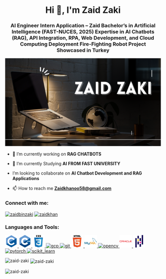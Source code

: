 
<h1 align="center">Hi 👋, I'm Zaid Zaki</h1>
<h3 align="center">AI Engineer Intern Application – Zaid Bachelor’s in Artificial Intelligence (FAST-NUCES, 2025) Expertise in AI Chatbots (RAG), API Integration, RPA, Web Development, and Cloud Computing Deployment Fire-Fighting Robot Project Showcased in Turkey</h3>
<img src="https://github.com/Zaid-Zaki/Zaid-Zaki/blob/main/Dark%20Laptop%20Review%20Youtube%20Thumbnail.png" alt="Thumbnail Image">



- 🔭 I’m currently working on **RAG CHATBOTS**

- 🌱 I’m currently Studying **AI FROM FAST UNIVERSITY**

- I’m looking to collaborate on **AI Chatbot Development and RAG Applications**

- 📫 How to reach me **Zaidkhanoo58@gmail.com**

<h3 align="left">Connect with me:</h3>
<p align="left">
<a href="https://linkedin.com/in/zaidbinzaki" target="blank"><img align="center" src="https://raw.githubusercontent.com/rahuldkjain/github-profile-readme-generator/master/src/images/icons/Social/linked-in-alt.svg" alt="zaidbinzaki" height="30" width="40" /></a>
<a href="https://www.youtube.com/c/zaidkhan" target="blank"><img align="center" src="https://raw.githubusercontent.com/rahuldkjain/github-profile-readme-generator/master/src/images/icons/Social/youtube.svg" alt="zaidkhan" height="30" width="40" /></a>
</p>

<h3 align="left">Languages and Tools:</h3>
<p align="left"> <a href="https://www.cprogramming.com/" target="_blank" rel="noreferrer"> <img src="https://raw.githubusercontent.com/devicons/devicon/master/icons/c/c-original.svg" alt="c" width="40" height="40"/> </a> <a href="https://www.w3schools.com/cpp/" target="_blank" rel="noreferrer"> <img src="https://raw.githubusercontent.com/devicons/devicon/master/icons/cplusplus/cplusplus-original.svg" alt="cplusplus" width="40" height="40"/> </a> <a href="https://www.w3schools.com/css/" target="_blank" rel="noreferrer"> <img src="https://raw.githubusercontent.com/devicons/devicon/master/icons/css3/css3-original-wordmark.svg" alt="css3" width="40" height="40"/> </a> <a href="https://cloud.google.com" target="_blank" rel="noreferrer"> <img src="https://www.vectorlogo.zone/logos/google_cloud/google_cloud-icon.svg" alt="gcp" width="40" height="40"/> </a> <a href="https://git-scm.com/" target="_blank" rel="noreferrer"> <img src="https://www.vectorlogo.zone/logos/git-scm/git-scm-icon.svg" alt="git" width="40" height="40"/> </a> <a href="https://www.w3.org/html/" target="_blank" rel="noreferrer"> <img src="https://raw.githubusercontent.com/devicons/devicon/master/icons/html5/html5-original-wordmark.svg" alt="html5" width="40" height="40"/> </a> <a href="https://www.mysql.com/" target="_blank" rel="noreferrer"> <img src="https://raw.githubusercontent.com/devicons/devicon/master/icons/mysql/mysql-original-wordmark.svg" alt="mysql" width="40" height="40"/> </a> <a href="https://opencv.org/" target="_blank" rel="noreferrer"> <img src="https://www.vectorlogo.zone/logos/opencv/opencv-icon.svg" alt="opencv" width="40" height="40"/> </a> <a href="https://www.oracle.com/" target="_blank" rel="noreferrer"> <img src="https://raw.githubusercontent.com/devicons/devicon/master/icons/oracle/oracle-original.svg" alt="oracle" width="40" height="40"/> </a> <a href="https://pandas.pydata.org/" target="_blank" rel="noreferrer"> <img src="https://raw.githubusercontent.com/devicons/devicon/2ae2a900d2f041da66e950e4d48052658d850630/icons/pandas/pandas-original.svg" alt="pandas" width="40" height="40"/> </a> <a href="https://pytorch.org/" target="_blank" rel="noreferrer"> <img src="https://www.vectorlogo.zone/logos/pytorch/pytorch-icon.svg" alt="pytorch" width="40" height="40"/> </a> <a href="https://scikit-learn.org/" target="_blank" rel="noreferrer"> <img src="https://upload.wikimedia.org/wikipedia/commons/0/05/Scikit_learn_logo_small.svg" alt="scikit_learn" width="40" height="40"/> </a> </p>



<p><img align="left" src="https://github-readme-stats.vercel.app/api/top-langs?username=zaid-zaki&show_icons=true&locale=en&layout=compact" alt="zaid-zaki" /></p>

<p>&nbsp;<img align="center" src="https://github-readme-stats.vercel.app/api?username=zaid-zaki&show_icons=true&locale=en" alt="zaid-zaki" /></p>

<p><img align="center" src="https://github-readme-streak-stats.herokuapp.com/?user=zaid-zaki&" alt="zaid-zaki" /></p>
